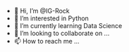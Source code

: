 - 👋 Hi, I’m @IG-Rock
- 👀 I’m interested in Python
- 🌱 I’m currently learning Data Science
- 💞️ I’m looking to collaborate on ...
- 📫 How to reach me ...

<!---
IG-Rock/IG-Rock is a ✨ special ✨ repository because its `README.md` (this file) appears on your GitHub profile.
You can click the Preview link to take a look at your changes.
--->
